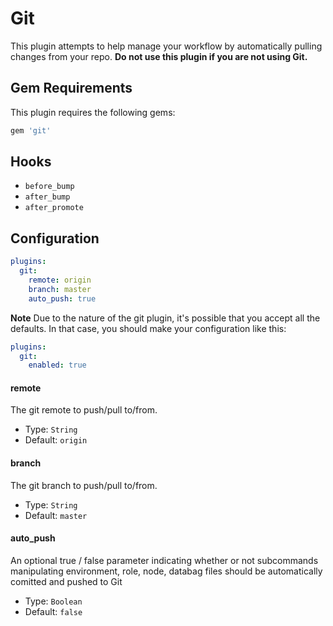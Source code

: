 Git
===
This plugin attempts to help manage your workflow by automatically pulling changes from your repo. **Do not use this plugin if you are not using Git.**

Gem Requirements
----------------
This plugin requires the following gems:

```ruby
gem 'git'
```

Hooks
-----
- `before_bump`
- `after_bump`
- `after_promote`

Configuration
-------------
```yaml
plugins:
  git:
    remote: origin
    branch: master
    auto_push: true
```

**Note** Due to the nature of the git plugin, it's possible that you accept all the defaults. In that case, you should make your configuration like this:

```yaml
plugins:
  git:
    enabled: true
```

#### remote
The git remote to push/pull to/from.

- Type: `String`
- Default: `origin`

#### branch
The git branch to push/pull to/from.

- Type: `String`
- Default: `master`

#### auto_push
An optional true / false parameter indicating whether or not subcommands manipulating environment, role, node, databag files should be automatically comitted and pushed to Git

- Type: `Boolean`
- Default: `false`
